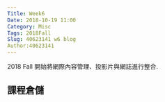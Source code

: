 ```yaml
---
Title: Week6
Date: 2018-10-19 11:00
Category: Misc
Tags: 2018Fall
Slug: 40623141 w6 blog
Author:40623141
---
```


2018 Fall 開始將網際內容管理、投影片與網誌進行整合.

<!-- PELICAN_END_SUMMARY -->

課程倉儲
----




